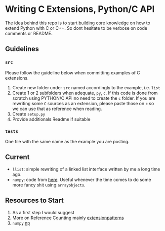 # Writing C Extensions, Python/C API 

The idea behind this repo is to start building core knowledge on how to extend Python with C or C++. So dont hesitate to be verbose on code comments or README.


## Guidelines
### `src`

Please follow the guideline below when committing examples of C extensions.
1. Create new folder under `src` named accordingly to the example, i.e. `list`
2. Create 1 or 2 subfolders when adequate, `py`, `c`. If this code is done from scratch using PYTHON/C API no need to create the `c` folder. If you are rewriting some `C` sources as an extension, please paste those on `c` so we can use that as reference when reading.
3. Create `setup.py`
4. Provide additionals Readme if suitable

### `tests`

One file with the same name as the example you are posting. 


## Current

- `llist`: simple rewriting of a linked list interface written by me a long time ago.
- `numpy`: code from <a href="https://scipy-cookbook.readthedocs.io/items/C_Extensions_NumPy_arrays.html"> here</a>. Useful whenever the time comes to do some more fancy shit using `arrayobjects`.


## Resources to Start

1. As a first step I would suggest <a href="https://docs.python.org/3/extending/extending.html"></a>
2. More on Reference Counting mainly <a href="https://pythonextensionpatterns.readthedocs.io/en/latest/refcount.html">extensionpatterns</a>
3. `numpy` <a href="https://numpy.org/doc/stable/user/c-info.html">np</a>


